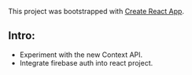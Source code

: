 This project was bootstrapped with [Create React App](https://github.com/facebookincubator/create-react-app).

## Intro:

- Experiment with the new Context API.
- Integrate firebase auth into react project.


